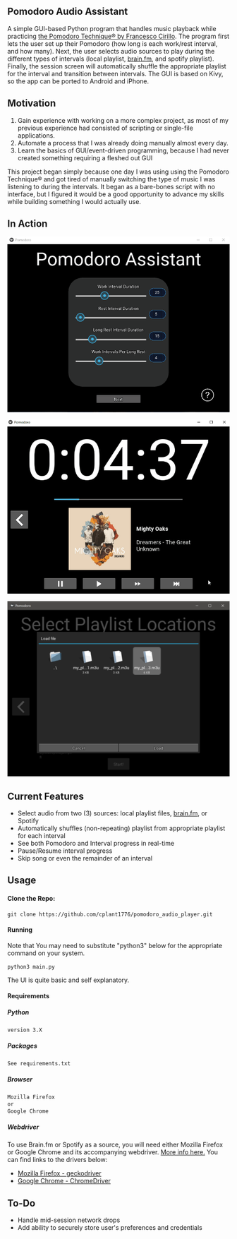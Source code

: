 ## Pomodoro Audio Assistant

A simple GUI-based Python program that handles music playback while practicing [the Pomodoro Technique® by Francesco Cirillo](https://en.wikipedia.org/wiki/Pomodoro_Technique). The program first lets the user set up their Pomodoro (how long is each work/rest interval, and how many). Next, the user selects audio sources to play during the different types of intervals (local playlist, [brain.fm](https://brain.fm/), and spotify playlist). Finally, the session screen will automatically shuffle the appropriate playlist for the interval and transition between intervals. The GUI is based on Kivy, so the app can be ported to Android and iPhone.

## Motivation

1. Gain experience with working on a more complex project, as most of my previous experience had consisted of scripting or single-file applications.
2. Automate a process that I was already doing manually almost every day.
3. Learn the basics of GUI/event-driven programming, because I had never created something requiring a fleshed out GUI

This project began simply because one day I was using using the Pomodoro Technique® and got tired of manually switching the type of music I was listening to during the intervals. It began as a bare-bones script with no interface, but I figured it would be a good opportunity to advance my skills while building something I would actually use.

## In Action

![Starting a Spotify session](docs/screenshots/gif_01.gif?raw=true "Starting a Spotify session")

![Playback page](docs/screenshots/gif_02.gif?raw=true "Playback page")

![browsing for local playlist](docs/screenshots/pomodoro_local_source.png?/raw=true "browsing for local playlist")

## Current Features

* Select audio from two (3) sources: local playlist files, [brain.fm](https://brain.fm/), or Spotify
* Automatically shuffles (non-repeating) playlist from appropriate playlist for each interval
* See both Pomodoro and Interval progress in real-time
* Pause/Resume interval progress
* Skip song or even the remainder of an interval

## Usage

#### Clone the Repo:
```shell
git clone https://github.com/cplant1776/pomodoro_audio_player.git
```
#### Running

Note that You may need to substitute "python3" below for the appropriate command on your system.

```shell
python3 main.py
```
The UI is quite basic and self explanatory.

#### Requirements

##### Python
```
version 3.X
```
##### Packages

```
See requirements.txt
```

##### Browser

```
Mozilla Firefox
or
Google Chrome
```

##### Webdriver

To use Brain.fm or Spotify as a source, you will need either Mozilla Firefox or Google Chrome and its accompanying webdriver. [More info here.](https://selenium-python.readthedocs.io/installation.html#drivers) You can find links to the drivers below:

* [Mozilla Firefox - geckodriver](https://github.com/mozilla/geckodriver/releases)
* [Google Chrome - ChromeDriver](https://sites.google.com/a/chromium.org/chromedriver/downloads)

## To-Do

* Handle mid-session network drops
* Add ability to securely store user's preferences and credentials